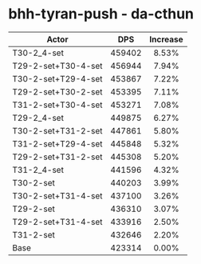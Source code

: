 # bhh-tyran-push - da-cthun
| Actor | DPS | Increase |
|---|:---:|:---:|
|T30-2_4-set|459402|8.53%|
|T29-2-set+T30-4-set|456944|7.94%|
|T30-2-set+T29-4-set|453867|7.22%|
|T29-2-set+T30-2-set|453395|7.11%|
|T31-2-set+T30-4-set|453271|7.08%|
|T29-2_4-set|449875|6.27%|
|T30-2-set+T31-2-set|447861|5.80%|
|T31-2-set+T29-4-set|445848|5.32%|
|T29-2-set+T31-2-set|445308|5.20%|
|T31-2_4-set|441596|4.32%|
|T30-2-set|440203|3.99%|
|T30-2-set+T31-4-set|437100|3.26%|
|T29-2-set|436310|3.07%|
|T29-2-set+T31-4-set|433916|2.50%|
|T31-2-set|432646|2.20%|
|Base|423314|0.00%|
